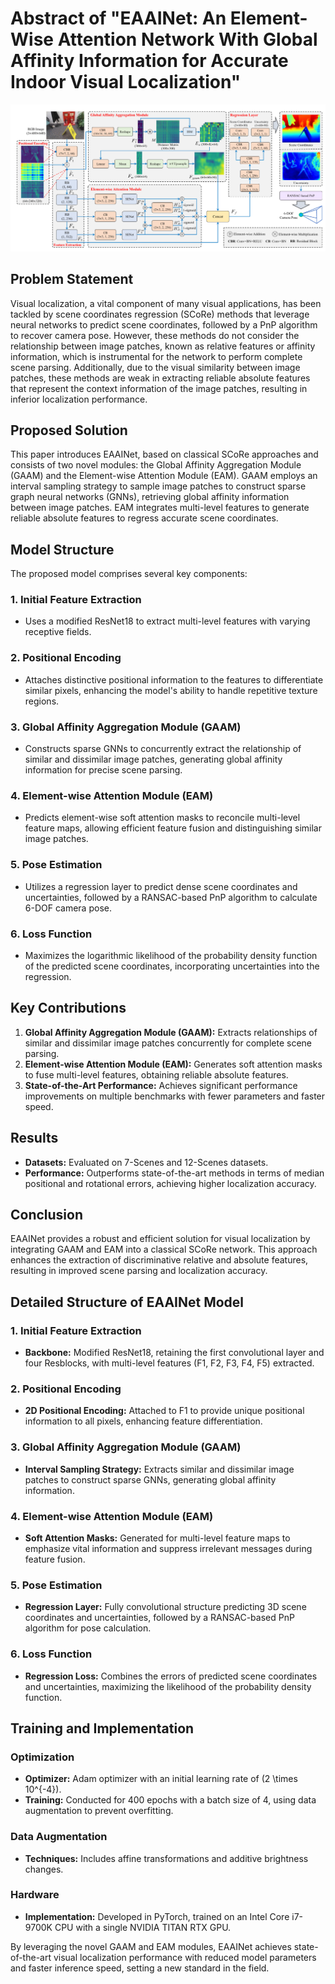 # Abstract of "EAAINet: An Element-Wise Attention Network With Global Affinity Information for Accurate Indoor Visual Localization"

![EAAINet Architecture](https://github.com/Husseinhhameed/Transformer-Based-Camera-localization-review/blob/main/images/EAAINet.png)

## Problem Statement

Visual localization, a vital component of many visual applications, has been tackled by scene coordinates regression (SCoRe) methods that leverage neural networks to predict scene coordinates, followed by a PnP algorithm to recover camera pose. However, these methods do not consider the relationship between image patches, known as relative features or affinity information, which is instrumental for the network to perform complete scene parsing. Additionally, due to the visual similarity between image patches, these methods are weak in extracting reliable absolute features that represent the context information of the image patches, resulting in inferior localization performance.

## Proposed Solution

This paper introduces EAAINet, based on classical SCoRe approaches and consists of two novel modules: the Global Affinity Aggregation Module (GAAM) and the Element-wise Attention Module (EAM). GAAM employs an interval sampling strategy to sample image patches to construct sparse graph neural networks (GNNs), retrieving global affinity information between image patches. EAM integrates multi-level features to generate reliable absolute features to regress accurate scene coordinates.

## Model Structure

The proposed model comprises several key components:

### 1. Initial Feature Extraction

- Uses a modified ResNet18 to extract multi-level features with varying receptive fields.

### 2. Positional Encoding

- Attaches distinctive positional information to the features to differentiate similar pixels, enhancing the model's ability to handle repetitive texture regions.

### 3. Global Affinity Aggregation Module (GAAM)

- Constructs sparse GNNs to concurrently extract the relationship of similar and dissimilar image patches, generating global affinity information for precise scene parsing.

### 4. Element-wise Attention Module (EAM)

- Predicts element-wise soft attention masks to reconcile multi-level feature maps, allowing efficient feature fusion and distinguishing similar image patches.

### 5. Pose Estimation

- Utilizes a regression layer to predict dense scene coordinates and uncertainties, followed by a RANSAC-based PnP algorithm to calculate 6-DOF camera pose.

### 6. Loss Function

- Maximizes the logarithmic likelihood of the probability density function of the predicted scene coordinates, incorporating uncertainties into the regression.

## Key Contributions

1. **Global Affinity Aggregation Module (GAAM):** Extracts relationships of similar and dissimilar image patches concurrently for complete scene parsing.
2. **Element-wise Attention Module (EAM):** Generates soft attention masks to fuse multi-level features, obtaining reliable absolute features.
3. **State-of-the-Art Performance:** Achieves significant performance improvements on multiple benchmarks with fewer parameters and faster speed.

## Results

- **Datasets:** Evaluated on 7-Scenes and 12-Scenes datasets.
- **Performance:** Outperforms state-of-the-art methods in terms of median positional and rotational errors, achieving higher localization accuracy.

## Conclusion

EAAINet provides a robust and efficient solution for visual localization by integrating GAAM and EAM into a classical SCoRe network. This approach enhances the extraction of discriminative relative and absolute features, resulting in improved scene parsing and localization accuracy.

## Detailed Structure of EAAINet Model

### 1. Initial Feature Extraction

- **Backbone:** Modified ResNet18, retaining the first convolutional layer and four Resblocks, with multi-level features (F1, F2, F3, F4, F5) extracted.

### 2. Positional Encoding

- **2D Positional Encoding:** Attached to F1 to provide unique positional information to all pixels, enhancing feature differentiation.

### 3. Global Affinity Aggregation Module (GAAM)

- **Interval Sampling Strategy:** Extracts similar and dissimilar image patches to construct sparse GNNs, generating global affinity information.

### 4. Element-wise Attention Module (EAM)

- **Soft Attention Masks:** Generated for multi-level feature maps to emphasize vital information and suppress irrelevant messages during feature fusion.

### 5. Pose Estimation

- **Regression Layer:** Fully convolutional structure predicting 3D scene coordinates and uncertainties, followed by a RANSAC-based PnP algorithm for pose calculation.

### 6. Loss Function

- **Regression Loss:** Combines the errors of predicted scene coordinates and uncertainties, maximizing the likelihood of the probability density function.

## Training and Implementation

### Optimization

- **Optimizer:** Adam optimizer with an initial learning rate of \(2 \times 10^{-4}\).
- **Training:** Conducted for 400 epochs with a batch size of 4, using data augmentation to prevent overfitting.

### Data Augmentation

- **Techniques:** Includes affine transformations and additive brightness changes.

### Hardware

- **Implementation:** Developed in PyTorch, trained on an Intel Core i7-9700K CPU with a single NVIDIA TITAN RTX GPU.

By leveraging the novel GAAM and EAM modules, EAAINet achieves state-of-the-art visual localization performance with reduced model parameters and faster inference speed, setting a new standard in the field.

